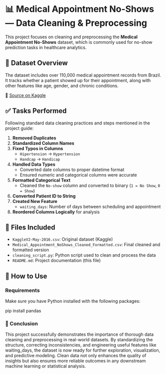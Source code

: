# 📊 Medical Appointment No-Shows — Data Cleaning & Preprocessing

This project focuses on cleaning and preprocessing the **Medical Appointment No-Shows** dataset, which is commonly used for no-show prediction tasks in healthcare analytics.

## 🧾 Dataset Overview

The dataset includes over 110,000 medical appointment records from Brazil. It tracks whether a patient showed up for their appointment, along with other features like age, gender, and chronic conditions.

📁 [Source on Kaggle](https://www.kaggle.com/datasets/joniarroba/noshowappointments)

## ✅ Tasks Performed

Following standard data cleaning practices and steps mentioned in the project guide:

1. **Removed Duplicates**  
2. **Standardized Column Names**  
3. **Fixed Typos in Columns**  
   - `Hipertension` → `Hypertension`  
   - `Handcap` → `Handicap`
4. **Handled Data Types**  
   - Converted date columns to proper datetime format  
   - Ensured numeric and categorical columns were accurate
5. **Formatted Categorical Text**  
   - Cleaned the `No-show` column and converted to binary (`1 = No Show`, `0 = Show`)
6. **Converted Patient ID to String**  
7. **Created New Feature**  
   - `waiting_days`: Number of days between scheduling and appointment
8. **Reordered Columns Logically** for analysis

## 📂 Files Included

- `KaggleV2-May-2016.csv`: Original dataset (Kaggle)
- `Medical_Appointment_NoShows_Cleaned_Formatted.csv`: Final cleaned and formatted version
- `cleaning_script.py`: Python script used to clean and process the data
- `README.md`: Project documentation (this file)

## 🚀 How to Use

### Requirements
Make sure you have Python installed with the following packages:

pip install pandas

### 🧠 Conclusion
This project successfully demonstrates the importance of thorough data cleaning and preprocessing in real-world datasets. By standardizing the structure, correcting inconsistencies, and engineering useful features like waiting_days, the dataset is now ready for further exploration, visualization, and predictive modeling. Clean data not only enhances the quality of insights but also ensures more reliable outcomes in any downstream machine learning or statistical analysis.
